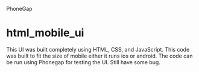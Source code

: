 PhoneGap
# html_mobile_ui
This UI was built completely using HTML, CSS, and JavaScript. This code was built to fit the size of mobile either it runs ios or android. The code can be run using Phonegap for testing the UI. Still have some bug.
